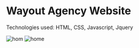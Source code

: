# Wayout Agency Website

Technologies used: HTML, CSS, Javascript, Jquery

![hom](https://github.com/marwa-mahmoud3/Wayout-Agency-Website/assets/58340861/4af2b4bc-91e2-4f8e-9453-e53f9fc2ae85)
![home](https://github.com/marwa-mahmoud3/Wayout-Agency-Website/assets/58340861/8f02e007-edb6-4e2c-9dc6-dcd32bde14ef)

